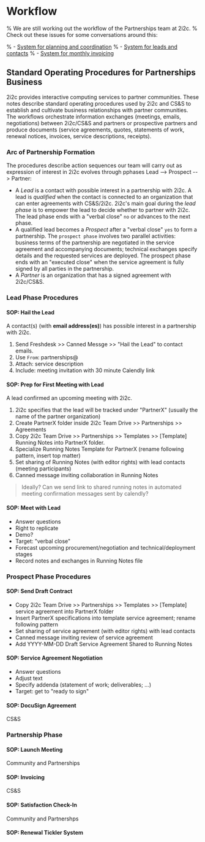 # Workflow

% We are still working out the workflow of the Partnerships team at 2i2c.
% Check out these issues for some conversations around this:

% - [System for planning and coordination](https://github.com/2i2c-org/team-compass/issues/510)
% - [System for leads and contacts](https://github.com/2i2c-org/leads/issues/99)
% - [System for monthly invoicing](https://github.com/2i2c-org/team-compass/issues/355)

## Standard Operating Procedures for Partnerships Business

2i2c provides interactive computing services to partner communities. These notes describe standard operating procedures used by 2i2c and CS&S to establish and cultivate business relationships with partner communities. The workflows orchestrate information exchanges (meetings, emails, negotiations) between 2i2c/CS&S and partners or prospective partners and produce documents (service agreements, quotes, statements of work, renewal notices, invoices, service descriptions, receipts).  

### Arc of Partnership Formation

The procedures describe action sequences our team will carry out as expression of interest in 2i2c evolves through pphases Lead --> Prospect --> Partner: 

+ A _Lead_ is a contact with possible interest in a partnership with 2i2c. A lead is _qualified_ when the contact is connected to an organization that can enter agreements with CS&S/2i2c. 2i2c's main goal during the _lead phase_ is to empower the lead to decide whether to partner with 2i2c. The lead phase ends with a "verbal close" `no` or advances to the next phase. 
+ A qualified lead becomes a _Prospect_ after a "verbal close" `yes` to form a partnership. The `prospect phase` involves two parallel activities: business terms of the partnership are negotiated in the service agreement and accompanying documents; technical exchanges specify details and the requested services are deployed. The prospect phase ends with an "executed close" when the service agreement is fully signed by all parties in the partnership. 
+ A _Partner_ is an organization that has a signed agreement with 2i2c/CS&S.

### Lead Phase Procedures

#### SOP: Hail the Lead

A contact(s) (with **email address(es)**) has possible interest in a partnership with 2i2c.

1. Send Freshdesk >> Canned Messge >> "Hail the Lead" to contact emails.
2. Use `From`: partnerships@
3. Attach: service description
4. Include: meeting invitation with 30 minute Calendly link

#### SOP: Prep for First Meeting with Lead

A lead confirmed an upcoming meeting with 2i2c. 

1. 2i2c specifies that the lead will be tracked under "PartnerX" (usually the name of the partner organization)
2. Create PartnerX folder inside 2i2c Team Drive >> Partnerships >> Agreements
3. Copy 2i2c Team Drive >> Partnerships >> Templates >> [Template] Running Notes into PartnerX folder.
4. Specialize Running Notes Template for PartnerX (rename following pattern, insert top matter)
5. Set sharing of Running Notes (with editor rights) with lead contacts (meeting participants) 
6. Canned message inviting collaboration in Running Notes

> Ideally? Can we send link to shared running notes in automated meeting confirmation messages sent by calendly?

#### SOP: Meet with Lead

+ Answer questions
+ Right to replicate
+ Demo?
+ Target: "verbal close"
+ Forecast upcoming procurement/negotiation and technical/deployment stages
+ Record notes and exchanges in Running Notes file

### Prospect Phase Procedures

#### SOP: Send Draft Contract

+ Copy 2i2c Team Drive >> Partnerships >> Templates >> [Template] service agreement into PartnerX folder
+ Insert PartnerX specifications into template service agreement; rename following pattern
+ Set sharing of service agreement (with editor rights) with lead contacts
+ Canned message inviting review of service agreement
+ Add YYYY-MM-DD Draft Service Agreement Shared to Running Notes

#### SOP: Service Agreement Negotiation

+ Answer questions
+ Adjust text
+ Specify addenda (statement of work; deliverables; ...)
+ Target: get to "ready to sign"

#### SOP: DocuSign Agreement

CS&S

### Partnership Phase

#### SOP: Launch Meeting

Community and Partnerships

#### SOP: Invoicing 

CS&S

#### SOP: Satisfaction Check-In

Community and Partnershps 

#### SOP: Renewal Tickler System




